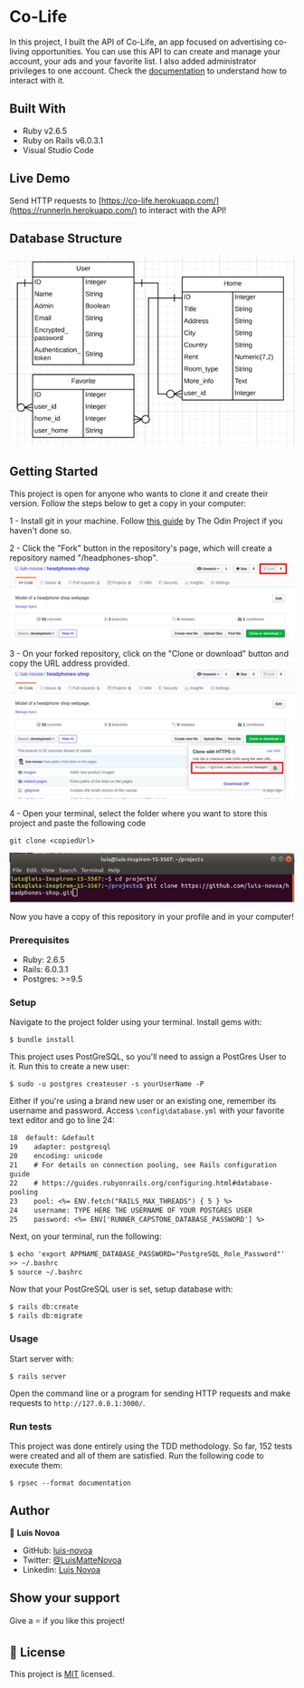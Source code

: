 # Co-Life

In this project, I built the API of Co-Life, an app focused on advertising co-living opportunities. You can use this API to can create and manage your account, your ads and your favorite list. I also added administrator privileges to one account. Check the [documentation](https://raw.githack.com/luis-novoa/co-life-doc/gh-pages/index.html) to understand how to interact with it.

## Built With

- Ruby v2.6.5
- Ruby on Rails v6.0.3.1
- Visual Studio Code

## Live Demo

Send HTTP requests to [https://co-life.herokuapp.com/](https://runnerln.herokuapp.com/) to interact with the API!

## Database Structure

![Database Structure Graph](./app/assets/readme-imgs/database_edr.png)

## Getting Started

This project is open for anyone who wants to clone it and create their version. Follow the steps below to get a copy in your computer:

1 - Install git in your machine. Follow [this guide](https://www.theodinproject.com/courses/web-development-101/lessons/setting-up-git) by The Odin Project if you haven't done so.

2 - Click the "Fork" button in the repository's page, which will create a repository named "<yourUserName>/headphones-shop".
![Fork button highlight](./app/assets/readme-imgs/step3.png)

3 - On your forked repository, click on the "Clone or download" button and copy the URL address provided.
![Clone or Download button expanded](./app/assets/readme-imgs/step1.png)

4 - Open your terminal, select the folder where you want to store this project and paste the following code
```
git clone <copiedUrl>
```
![Terminal with the required code](./app/assets/readme-imgs/step2.png)

Now you have a copy of this repository in your profile and in your computer!

### Prerequisites

- Ruby: 2.6.5
- Rails: 6.0.3.1
- Postgres: >=9.5

### Setup

Navigate to the project folder using your terminal.
Install gems with:

```
$ bundle install
```
This project uses PostGreSQL, so you'll need to assign a PostGres User to it. Run this to create a new user:

```
$ sudo -u postgres createuser -s yourUserName -P
```

Either if you're using a brand new user or an existing one, remember its username and password. Access `\config\database.yml` with your favorite text editor and go to line 24:

```
18  default: &default
19    adapter: postgresql
20    encoding: unicode
21    # For details on connection pooling, see Rails configuration guide
22    # https://guides.rubyonrails.org/configuring.html#database-pooling
23    pool: <%= ENV.fetch("RAILS_MAX_THREADS") { 5 } %>
24    username: TYPE HERE THE USERNAME OF YOUR POSTGRES USER
25    password: <%= ENV['RUNNER_CAPSTONE_DATABASE_PASSWORD'] %>
```

Next, on your terminal, run the following:

```
$ echo 'export APPNAME_DATABASE_PASSWORD="PostgreSQL_Role_Password"' >> ~/.bashrc
$ source ~/.bashrc
```

Now that your PostGreSQL user is set, setup database with:

```
$ rails db:create
$ rails db:migrate
```

### Usage

Start server with:

```
$ rails server
```

Open the command line or a program for sending HTTP requests and make requests to `http://127.0.0.1:3000/`.

### Run tests
This project was done entirely using the TDD methodology. So far, 152 tests were created and all of them are satisfied. Run the following code to execute them:

```
$ rpsec --format documentation
```

## Author

👤 **Luis Novoa**

- GitHub: [luis-novoa](https://github.com/luis-novoa)
- Twitter: [@LuisMatteNovoa](https://twitter.com/LuisMatteNovoa)
- Linkedin: [Luis Novoa](https://www.linkedin.com/in/luismattenovoa/)

## Show your support

Give a ⭐️ if you like this project!

## 📝 License

This project is [MIT](./LICENSE) licensed.

